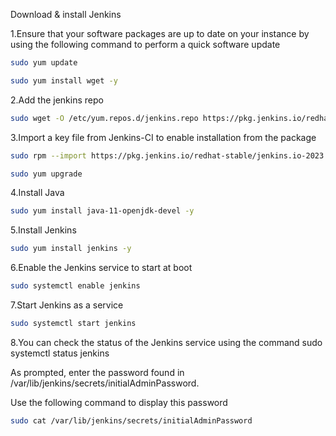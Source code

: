 Download & install Jenkins


1.Ensure that your software packages are up to date on your instance by using the following command to perform a quick software update

```bash 
sudo yum update

sudo yum install wget -y
``` 

2.Add the jenkins repo

```bash 
sudo wget -O /etc/yum.repos.d/jenkins.repo https://pkg.jenkins.io/redhat-stable/jenkins.repo
```
	
3.Import a key file from Jenkins-CI to enable installation from the package

```bash 
sudo rpm --import https://pkg.jenkins.io/redhat-stable/jenkins.io-2023.key
```

```bash 
sudo yum upgrade
```

4.Install Java

```bash 
sudo yum install java-11-openjdk-devel -y
```

5.Install Jenkins

```bash 
sudo yum install jenkins -y
```

6.Enable the Jenkins service to start at boot

```bash 
sudo systemctl enable jenkins
```

7.Start Jenkins as a service

```bash 
sudo systemctl start jenkins
```

8.You can check the status of the Jenkins service using the command
sudo systemctl status jenkins

As prompted, enter the password found in /var/lib/jenkins/secrets/initialAdminPassword.

Use the following command to display this password

```bash 
sudo cat /var/lib/jenkins/secrets/initialAdminPassword
```
